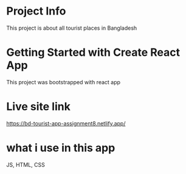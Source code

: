 # Project Info
This project is about all tourist places in  Bangladesh 

# Getting Started with Create React App
This project was bootstrapped with react app 

# Live site link
https://bd-tourist-app-assignment8.netlify.app/

# what i use in this app
JS,
HTML,
CSS

